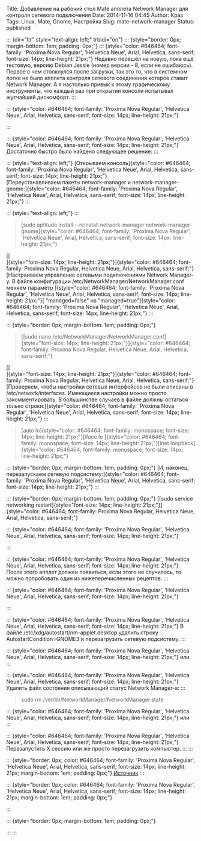 Title: Добавление на рабочий стол Mate апплета Network Manager для контроля сетевого подключения
Date: 2014-11-16 04:45
Author: Краз
Tags: Linux, Mate, Gnome, Настройка
Slug: mate-network-manager
Status: published

::: {dir="ltr" style="text-align: left;" trbidi="on"}
::: {style="border: 0px; margin-bottom: 1em; padding: 0px;"}
::: {style="color: #646464; font-family: 'Proxima Nova Regular', 'Helvetica Neue', Arial, Helvetica, sans-serif; font-size: 14px; line-height: 21px;"}
Недавно перешёл на новую, пока ещё тестовую, версию Debian Jessie (номер версии - 8, если не ошибаюсь). Первое с чем столкнулся после загрузки, так это то, что в системном лотке не было апплета контроля сетевого соединения которое ставит Network Manager. А я настолько привык к этому графическому инструменты, что каждый раз при открытии консоли испытывал жутчайший дискомфорт.
:::

::: {style="color: #646464; font-family: 'Proxima Nova Regular', 'Helvetica Neue', Arial, Helvetica, sans-serif; font-size: 14px; line-height: 21px;"}
  
:::

::: {style="color: #646464; font-family: 'Proxima Nova Regular', 'Helvetica Neue', Arial, Helvetica, sans-serif; font-size: 14px; line-height: 21px;"}
Достаточно быстро было найдено следующее решение:
:::

::: {style="text-align: left;"}
[Открываем консоль]{style="color: #646464; font-family: 'Proxima Nova Regular', 'Helvetica Neue', Arial, Helvetica, sans-serif; font-size: 14px; line-height: 21px;"}  
[Переустанавливаем пакеты network-manager и network-manager-gnome:]{style="color: #646464; font-family: 'Proxima Nova Regular', 'Helvetica Neue', Arial, Helvetica, sans-serif; font-size: 14px; line-height: 21px;"}
:::

::: {style="text-align: left;"}
:::

> [sudo aptitude install --reinstall network-manager network-manager-gnome]{style="color: #646464; font-family: 'Proxima Nova Regular', 'Helvetica Neue', Arial, Helvetica, sans-serif; font-size: 14px; line-height: 21px;"}

[[  
]{style="font-size: 14px; line-height: 21px;"}]{style="color: #646464; font-family: Proxima Nova Regular, Helvetica Neue, Arial, Helvetica, sans-serif;"}[Настраиваем управление сетевыми подключениями Network Manager-у. В файле конфигурации /etc/NetworkManager/NetworkManager.conf меняем параметр ]{style="color: #646464; font-family: 'Proxima Nova Regular', 'Helvetica Neue', Arial, Helvetica, sans-serif; font-size: 14px; line-height: 21px;"}[ "managed=false" на "managed=true"]{style="color: #646464; font-family: 'Proxima Nova Regular', 'Helvetica Neue', Arial, Helvetica, sans-serif; font-size: 14px; line-height: 21px;"}
:::

::: {style="border: 0px; margin-bottom: 1em; padding: 0px;"}
> [[sudo nano /etc/NetworkManager/NetworkManager.conf]{style="font-size: 14px; line-height: 21px;"}]{style="color: #646464; font-family: Proxima Nova Regular, Helvetica Neue, Arial, Helvetica, sans-serif;"}

[[  
]{style="font-size: 14px; line-height: 21px;"}]{style="color: #646464; font-family: Proxima Nova Regular, Helvetica Neue, Arial, Helvetica, sans-serif;"}[Проверяем, чтобы настройки сетевых интерфейсов не были описаны в /etc/network/interfaces. Имеющиеся настройки можно просто закомментировать. В большинстве случаев в файле должны остаться только строки:]{style="color: #646464; font-family: 'Proxima Nova Regular', 'Helvetica Neue', Arial, Helvetica, sans-serif; font-size: 14px; line-height: 21px;"}
:::

> [auto lo]{style="color: #646464; font-family: monospace; font-size: 14px; line-height: 21px;"}[iface lo ]{style="color: #646464; font-family: monospace; font-size: 14px; line-height: 21px;"}[inet loopback]{style="color: #646464; font-family: monospace; font-size: 14px; line-height: 21px;"}

::: {style="border: 0px; margin-bottom: 1em; padding: 0px;"}
[И, наконец, перезапускаем сетевую подсистему:]{style="color: #646464; font-family: 'Proxima Nova Regular', 'Helvetica Neue', Arial, Helvetica, sans-serif; font-size: 14px; line-height: 21px;"}
:::

::: {style="border: 0px; margin-bottom: 1em; padding: 0px;"}
[[sudo service networking restart]{style="font-size: 14px; line-height: 21px;"}]{style="color: #646464; font-family: Proxima Nova Regular, Helvetica Neue, Arial, Helvetica, sans-serif;"}  

::: {style="color: #646464; font-family: 'Proxima Nova Regular', 'Helvetica Neue', Arial, Helvetica, sans-serif; font-size: 14px; line-height: 21px;"}
  
:::

::: {style="color: #646464; font-family: 'Proxima Nova Regular', 'Helvetica Neue', Arial, Helvetica, sans-serif; font-size: 14px; line-height: 21px;"}
После этого апплет должен появиться, если этого не случилось, то можно попробовать один из нижеперечисленных рецептов:
:::

::: {style="color: #646464; font-family: 'Proxima Nova Regular', 'Helvetica Neue', Arial, Helvetica, sans-serif; font-size: 14px; line-height: 21px;"}
  
:::

::: {style="color: #646464; font-family: 'Proxima Nova Regular', 'Helvetica Neue', Arial, Helvetica, sans-serif; font-size: 14px; line-height: 21px;"}
В файле /etc/xdg/autostart/nm-applet.desktop удалить строку AutostartCondition=GNOME3 и перезагрузить сетевую подсистему.
:::

::: {style="color: #646464; font-family: 'Proxima Nova Regular', 'Helvetica Neue', Arial, Helvetica, sans-serif; font-size: 14px; line-height: 21px;"}
или
:::

::: {style="color: #646464; font-family: 'Proxima Nova Regular', 'Helvetica Neue', Arial, Helvetica, sans-serif; font-size: 14px; line-height: 21px;"}
Удалить файл состояния описывающий статус Network Manager-а:
:::

> sudo rm /ver/lib/NetworkManager/NetworkManager.state

::: {style="color: #646464; font-family: 'Proxima Nova Regular', 'Helvetica Neue', Arial, Helvetica, sans-serif; font-size: 14px; line-height: 21px;"}
или
:::

::: {style="color: #646464; font-family: 'Proxima Nova Regular', 'Helvetica Neue', Arial, Helvetica, sans-serif; font-size: 14px; line-height: 21px;"}
Перезапустить X сессию или же просто перезагрузить компьютер.
:::
:::

::: {style="border: 0px; color: #646464; font-family: 'Proxima Nova Regular', 'Helvetica Neue', Arial, Helvetica, sans-serif; font-size: 14px; line-height: 21px; margin-bottom: 1em; padding: 0px;"}
[Источник](http://thesave.altervista.org/2014/02/network-manager-applet-for-mate-desktop-installing-it-right/)
:::

::: {style="border: 0px; color: #646464; font-family: 'Proxima Nova Regular', 'Helvetica Neue', Arial, Helvetica, sans-serif; font-size: 14px; line-height: 21px; margin-bottom: 1em; padding: 0px;"}
  
:::

::: {style="border: 0px; margin-bottom: 1em; padding: 0px;"}
  
:::
:::
